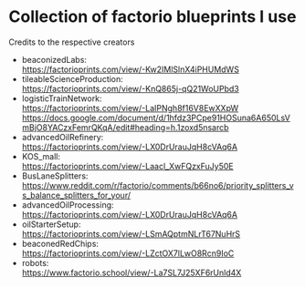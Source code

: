 # Collection of factorio blueprints I use

Credits to the respective creators

* beaconizedLabs:  
  https://factorioprints.com/view/-Kw2IMlSlnX4iPHUMdWS
* tileableScienceProduction:  
  https://factorioprints.com/view/-KnQ865j-qQ21WoUPbd3
* logisticTrainNetwork:  
  https://factorioprints.com/view/-LaIPNgh8f16V8EwXXpW  
  https://docs.google.com/document/d/1hfdz3PCpe91HOSuna6A650LsVmBjO8YACzxFemrQKqA/edit#heading=h.1zoxd5nsarcb
* advancedOilRefinery:  
  https://factorioprints.com/view/-LX0DrUrauJqH8cVAq6A
* KOS_mall:  
  https://factorioprints.com/view/-Laacl_XwFQzxFuJy50E
* BusLaneSplitters:  
  https://www.reddit.com/r/factorio/comments/b66no6/priority_splitters_vs_balance_splitters_for_your/
* advancedOilProcessing:  
  https://factorioprints.com/view/-LX0DrUrauJqH8cVAq6A
* oilStarterSetup:  
  https://factorioprints.com/view/-LSmAQptmNLrT67NuHrS
* beaconedRedChips:  
  https://factorioprints.com/view/-LZctOX7lLwO8Rcn9IoC
* robots:  
  https://www.factorio.school/view/-La7SL7J25XF6rUnld4X
